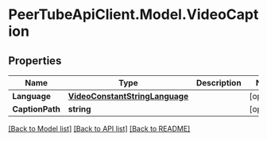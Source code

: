 # PeerTubeApiClient.Model.VideoCaption

## Properties

Name | Type | Description | Notes
------------ | ------------- | ------------- | -------------
**Language** | [**VideoConstantStringLanguage**](VideoConstantStringLanguage.md) |  | [optional] 
**CaptionPath** | **string** |  | [optional] 

[[Back to Model list]](../README.md#documentation-for-models) [[Back to API list]](../README.md#documentation-for-api-endpoints) [[Back to README]](../README.md)

